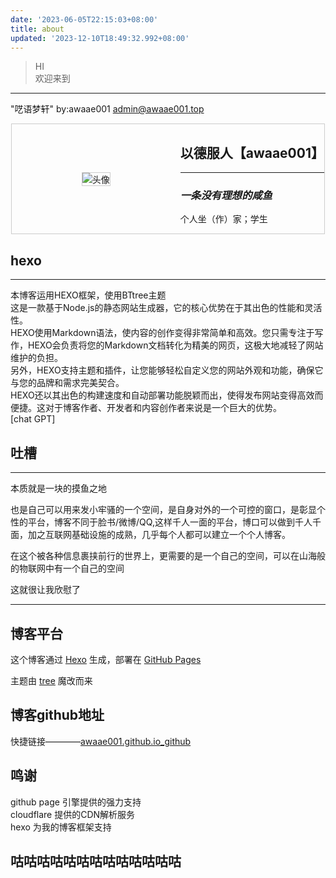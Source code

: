 ```yaml
---
date: '2023-06-05T22:15:03+08:00'
title: about
updated: '2023-12-10T18:49:32.992+08:00'
---
```

> HI<br>欢迎来到

---

"呓语梦轩" by:awaae001 <admin@awaae001.top>

<html>

<head>
    <style>
        .card {
            display: flex;
            border: 1px solid #ccc;
            width: 500px;
            margin: 0 auto;
        }
        .avatar {
            display: flex;
            justify-content: center;
            /* 水平居中对齐 */
            align-items: center;
            /* 垂直居中对齐 */
            flex: 1;
            padding: 10px;
            .info {
                flex: 2;
                padding: 10px;
            }
            img {
                max-width: 100px;
                max-height: 100px;
                border: 1px solid #ccc;
            }
    </style>
</head>
<body>
    <div class="card">
        <div class="avatar">
            <img src="https://pic.awaae001.top/
web ico/web.jpg" alt="头像">
        </div>
        <div class="info">
            <h2>以德服人【awaae001】</h2>
                <hr>
                <h3><em>一条没有理想的咸鱼</em></h3>
                <p>个人坐（作）家；学生</p>
        </div>
    </div>
</body>

</html>

## hexo

---

本博客运用HEXO框架，使用BTtree主题<br>
这是一款基于Node.js的静态网站生成器，它的核心优势在于其出色的性能和灵活性。<br>
HEXO使用Markdown语法，使内容的创作变得非常简单和高效。您只需专注于写作，HEXO会负责将您的Markdown文档转化为精美的网页，这极大地减轻了网站维护的负担。<br>
另外，HEXO支持主题和插件，让您能够轻松自定义您的网站外观和功能，确保它与您的品牌和需求完美契合。<br>
HEXO还以其出色的构建速度和自动部署功能脱颖而出，使得发布网站变得高效而便捷。这对于博客作者、开发者和内容创作者来说是一个巨大的优势。<br>
[chat GPT]

## 吐槽

---

本质就是一块的摸鱼之地<br>

也是自己可以用来发小牢骚的一个空间，是自身对外的一个可控的窗口，是彰显个性的平台，博客不同于脸书/微博/QQ,这样千人一面的平台，博口可以做到千人千面，加之互联网基础设施的成熟，几乎每个人都可以建立一个个人博客。

在这个被各种信息裹挟前行的世界上，更需要的是一个自己的空间，可以在山海般的物联网中有一个自己的空间

这就很让我欣慰了

---

## 博客平台

这个博客通过 [Hexo](https://hexo.io/) 生成，部署在 [GitHub Pages](https://pages.github.com/)

主题由 [tree](https://github.com/wujun234/hexo-theme-tree) 魔改而来

## 博客github地址

快捷链接————[awaae001.github.io_github](https://github.com/awaae001/awaae001.github.io)<br>

## 鸣谢

github page 引擎提供的强力支持<br>
cloudflare 提供的CDN解析服务<br>
hexo 为我的博客框架支持<br>


## 咕咕咕咕咕咕咕咕咕咕咕咕咕

